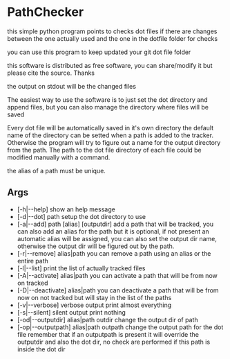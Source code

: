 # PathChecker

this simple python program points to checks dot files if there are changes
between the one actually used and the one in the dotfile folder for checks

you can use this program to keep updated your git dot file folder

this software is distributed as free software, you can share/modify it
but please cite the source. Thanks

the output on stdout will be the changed files

The easiest way to use the software is to just set the dot directory and append
files, but you can also manage the directory where files will be saved

Every dot file will be automatically saved in it's own directory the default
name of the directory can be setted when a path is added to the tracker.
Otherwise the program will try to figure out a name for the output directory 
from the path.
The path to the dot file directory of each file could be modified manually with
a command.

the alias of a path must be unique.

## Args

* [-h|--help] show an help message
* [-d|--dot] path setup the dot directory to use
* [-a|--add] path [alias] [outputdir] add a path that will be tracked, you can 
also add an alias for the path but it is optional, if not present an automatic 
alias will be assigned, you can also set the output dir name, otherwise the
output dir will be figured out by the path.
* [-r|--remove] alias|path you can remove a path using an alias or the entire 
path
* [-l|--list] print the list of actually tracked files
* [-A|--activate] alias|path you can activate a path that will be from now on 
tracked 
* [-D|--deactivate] alias|path you can deactivate a path that will be from now
on not tracked but will stay in the list of the paths
* [-v|--verbose] verbose output print almost everything
* [-s|--silent] silent output print nothing
* [-od|--outputdir] alias|path outdir change the output dir of path
* [-op|--outputpath] alias|path outpath change the output path for the dot file
remember that if an outputpath is present it will override the outputdir and 
also the dot dir, no check are performed if this path is inside the dot dir
